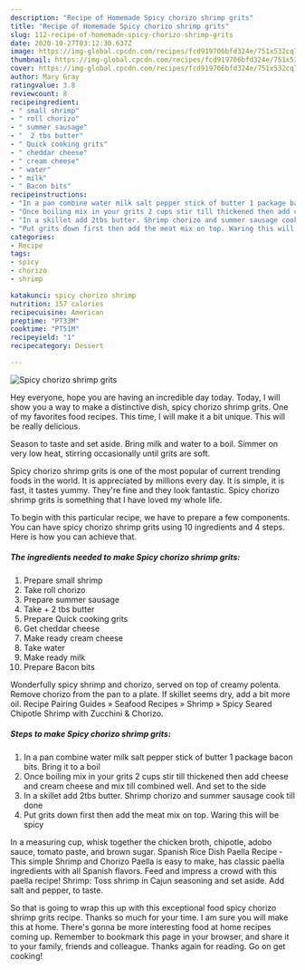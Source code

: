 ```yaml
---
description: "Recipe of Homemade Spicy chorizo shrimp grits"
title: "Recipe of Homemade Spicy chorizo shrimp grits"
slug: 112-recipe-of-homemade-spicy-chorizo-shrimp-grits
date: 2020-10-27T03:12:30.637Z
image: https://img-global.cpcdn.com/recipes/fcd919706bfd324e/751x532cq70/spicy-chorizo-shrimp-grits-recipe-main-photo.jpg
thumbnail: https://img-global.cpcdn.com/recipes/fcd919706bfd324e/751x532cq70/spicy-chorizo-shrimp-grits-recipe-main-photo.jpg
cover: https://img-global.cpcdn.com/recipes/fcd919706bfd324e/751x532cq70/spicy-chorizo-shrimp-grits-recipe-main-photo.jpg
author: Mary Gray
ratingvalue: 3.8
reviewcount: 8
recipeingredient:
- " small shrimp"
- " roll chorizo"
- " summer sausage"
- "  2 tbs butter"
- " Quick cooking grits"
- " cheddar cheese"
- " cream cheese"
- " water"
- " milk"
- " Bacon bits"
recipeinstructions:
- "In a pan combine water milk salt pepper stick of butter 1 package bacon bits. Bring it to a boil"
- "Once boiling mix in your grits 2 cups stir till thickened then add cheese and cream cheese and mix till combined well. And set to the side"
- "In a skillet add 2tbs butter. Shrimp chorizo and summer sausage cook till done"
- "Put grits down first then add the meat mix on top. Waring this will be spicy"
categories:
- Recipe
tags:
- spicy
- chorizo
- shrimp

katakunci: spicy chorizo shrimp 
nutrition: 157 calories
recipecuisine: American
preptime: "PT33M"
cooktime: "PT51M"
recipeyield: "1"
recipecategory: Dessert

---
```



![Spicy chorizo shrimp grits](https://img-global.cpcdn.com/recipes/fcd919706bfd324e/751x532cq70/spicy-chorizo-shrimp-grits-recipe-main-photo.jpg)

Hey everyone, hope you are having an incredible day today. Today, I will show you a way to make a distinctive dish, spicy chorizo shrimp grits. One of my favorites food recipes. This time, I will make it a bit unique. This will be really delicious.

Season to taste and set aside. Bring milk and water to a boil. Simmer on very low heat, stirring occasionally until grits are soft.

Spicy chorizo shrimp grits is one of the most popular of current trending foods in the world. It is appreciated by millions every day. It is simple, it is fast, it tastes yummy. They're fine and they look fantastic. Spicy chorizo shrimp grits is something that I have loved my whole life.


To begin with this particular recipe, we have to prepare a few components. You can have spicy chorizo shrimp grits using 10 ingredients and 4 steps. Here is how you can achieve that.

<!--inarticleads1-->

##### The ingredients needed to make Spicy chorizo shrimp grits:

1. Prepare  small shrimp
1. Take  roll chorizo
1. Prepare  summer sausage
1. Take  + 2 tbs butter
1. Prepare  Quick cooking grits
1. Get  cheddar cheese
1. Make ready  cream cheese
1. Take  water
1. Make ready  milk
1. Prepare  Bacon bits


Wonderfully spicy shrimp and chorizo, served on top of creamy polenta. Remove chorizo from the pan to a plate. If skillet seems dry, add a bit more oil. Recipe Pairing Guides » Seafood Recipes » Shrimp » Spicy Seared Chipotle Shrimp with Zucchini &amp; Chorizo. 

<!--inarticleads2-->

##### Steps to make Spicy chorizo shrimp grits:

1. In a pan combine water milk salt pepper stick of butter 1 package bacon bits. Bring it to a boil
1. Once boiling mix in your grits 2 cups stir till thickened then add cheese and cream cheese and mix till combined well. And set to the side
1. In a skillet add 2tbs butter. Shrimp chorizo and summer sausage cook till done
1. Put grits down first then add the meat mix on top. Waring this will be spicy


In a measuring cup, whisk together the chicken broth, chipotle, adobo sauce, tomato paste, and brown sugar. Spanish Rice Dish Paella Recipe ‐ This simple Shrimp and Chorizo Paella is easy to make, has classic paella ingredients with all Spanish flavors. Feed and impress a crowd with this paella recipe! Shrimp: Toss shrimp in Cajun seasoning and set aside. Add salt and pepper, to taste. 

So that is going to wrap this up with this exceptional food spicy chorizo shrimp grits recipe. Thanks so much for your time. I am sure you will make this at home. There's gonna be more interesting food at home recipes coming up. Remember to bookmark this page in your browser, and share it to your family, friends and colleague. Thanks again for reading. Go on get cooking!
